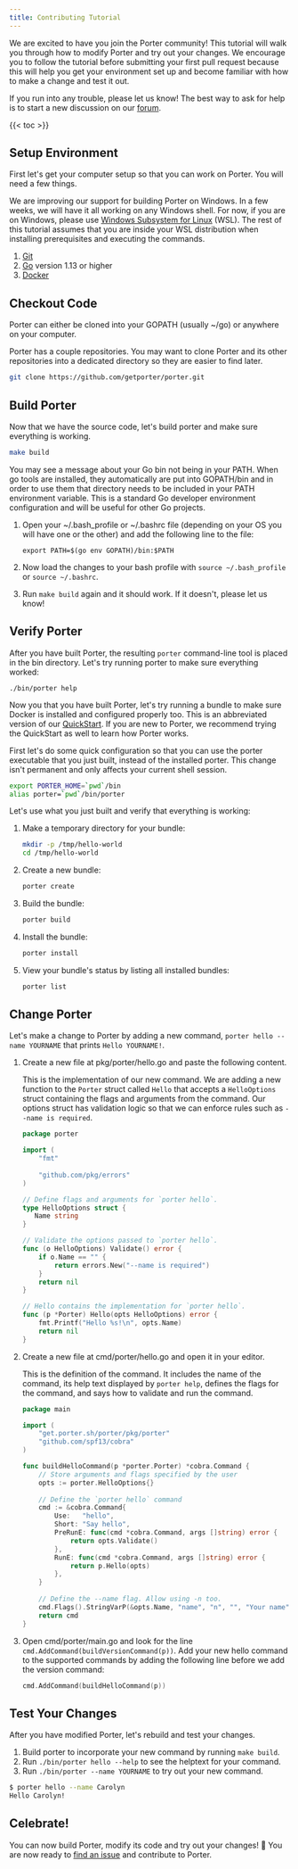 ```yaml
---
title: Contributing Tutorial
---
```


We are excited to have you join the Porter community! This tutorial will walk 
you through how to modify Porter and try out your changes. We encourage you to
follow the tutorial before submitting your first pull request because this will
help you get your environment set up and become familiar with how to make a change
and test it out.

If you run into any trouble, please let us know! The best way to ask for help is
to start a new discussion on our [forum].

{{< toc >}}

[forum]: /forum/

## Setup Environment

First let's get your computer setup so that you can work on Porter. You will
need a few things.

We are improving our support for building Porter on Windows. In a few weeks, we
will have it all working on any Windows shell. For now, if you are on Windows,
please use [Windows Subsystem for Linux][wsl] (WSL). The rest of this tutorial
assumes that you are inside your WSL distribution when installing prerequisites
and executing the commands.

1. [Git]
1. [Go](https://golang.org/doc/install) version 1.13 or higher
1. [Docker]

[Git]: https://git-scm.com/book/en/v2/Getting-Started-Installing-Git
[wsl]: https://docs.microsoft.com/en-us/windows/wsl/install-win10
[Docker]: https://docs.docker.com/get-docker/

## Checkout Code

Porter can either be cloned into your GOPATH (usually ~/go) or anywhere on your computer.

Porter has a couple repositories. You may want to clone Porter and its other
repositories into a dedicated directory so they are easier to find later.

```bash
git clone https://github.com/getporter/porter.git
```

## Build Porter

Now that we have the source code, let's build porter and make sure everything is working.

```bash
make build
```

You may see a message about your Go bin not being in your PATH. When go tools are installed, they automatically are put into GOPATH/bin and in order to use them that directory needs to be included in your PATH environment variable. This is a standard Go developer environment configuration and will be useful for other Go projects.

1. Open your ~/.bash_profile or ~/.bashrc file (depending on your OS you will
   have one or the other) and add the following line to the file:

    ```
    export PATH=$(go env GOPATH)/bin:$PATH
    ```
1. Now load the changes to your bash profile with `source ~/.bash_profile` or
   `source ~/.bashrc`.
1. Run `make build` again and it should work. If it doesn't, please let us know!

## Verify Porter

After you have built Porter, the resulting `porter` command-line tool is placed in the bin directory. Let's try running porter to make sure everything worked:

```
./bin/porter help
```

Now you that you have built Porter, let's try running a bundle to make sure Docker is installed and configured properly too. This is an abbreviated version of our [QuickStart]. If you are new to Porter, we recommend trying the QuickStart as well to learn how Porter works.

First let's do some quick configuration so that you can use the porter executable that you just built, instead of the installed porter. This change isn't permanent and only affects your current shell session.

```bash
export PORTER_HOME=`pwd`/bin
alias porter=`pwd`/bin/porter
```

Let's use what you just built and verify that everything is working:

1. Make a temporary directory for your bundle:
    ```bash
    mkdir -p /tmp/hello-world
    cd /tmp/hello-world
    ```
1. Create a new bundle:
    ```bash
    porter create
    ```
1. Build the bundle:
    ```bash
    porter build
    ```
1. Install the bundle:
    ```bash
    porter install
    ```
1. View your bundle's status by listing all installed bundles:
    ```bash
    porter list
    ```

[QuickStart]: /quickstart/

## Change Porter

Let's make a change to Porter by adding a new command, `porter hello --name
YOURNAME` that prints `Hello YOURNAME!`.

1. Create a new file at pkg/porter/hello.go and paste the following content.

    This is the implementation of our new command. We are adding a new function
    to the `Porter` struct called `Hello` that accepts a `HelloOptions` struct
    containing the flags and arguments from the command. Our options struct
    has validation logic so that we can enforce rules such as `--name is required`.
    
    ```go
    package porter
    
    import (
        "fmt"
        
        "github.com/pkg/errors"
    )
    
    // Define flags and arguments for `porter hello`.
    type HelloOptions struct {
       Name string
    }
    
    // Validate the options passed to `porter hello`.
    func (o HelloOptions) Validate() error {
        if o.Name == "" {
            return errors.New("--name is required")
        }
        return nil
    }
    
    // Hello contains the implementation for `porter hello`.
    func (p *Porter) Hello(opts HelloOptions) error {
        fmt.Printf("Hello %s!\n", opts.Name)
        return nil
    }
    ```
1. Create a new file at cmd/porter/hello.go and open it in your editor.

    This is the definition of the command. It includes the name of the command,
    its help text displayed by `porter help`, defines the flags for the command,
    and says how to validate and run the command.
     
    ```go
    package main
    
    import (
        "get.porter.sh/porter/pkg/porter"
        "github.com/spf13/cobra"
    )
    
    func buildHelloCommand(p *porter.Porter) *cobra.Command {
        // Store arguments and flags specified by the user
        opts := porter.HelloOptions{}
        
        // Define the `porter hello` command
        cmd := &cobra.Command{
            Use:   "hello",
            Short: "Say hello",
            PreRunE: func(cmd *cobra.Command, args []string) error {
                return opts.Validate()
            },
            RunE: func(cmd *cobra.Command, args []string) error {
                return p.Hello(opts)
            },
        }
        
        // Define the --name flag. Allow using -n too.
        cmd.Flags().StringVarP(&opts.Name, "name", "n", "", "Your name")
        return cmd
    }

    ```
1. Open cmd/porter/main.go and look for the line `cmd.AddCommand(buildVersionCommand(p))`.
    Add your new hello command to the supported commands by adding the following
    line before we add the version command:
    
    ```go
    cmd.AddCommand(buildHelloCommand(p))
    ```

## Test Your Changes

After you have modified Porter, let's rebuild and test your changes.

1. Build porter to incorporate your new command by running `make build`.
1. Run `./bin/porter hello --help` to see the helptext for your command.
1. Run `./bin/porter --name YOURNAME` to try out your new command.

```bash
$ porter hello --name Carolyn
Hello Carolyn!
```

## Celebrate!

You can now build Porter, modify its code and try out your changes! 🎉 You are 
now ready to [find an issue] and contribute to Porter.

[find an issue]: /contribute/guide/#find-an-issue
